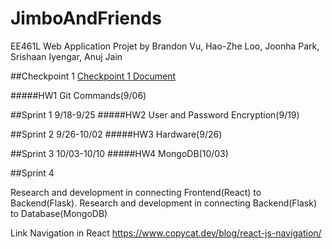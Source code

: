 # JimboAndFriends

EE461L Web Application Projet by Brandon Vu, Hao-Zhe Loo, Joonha Park, Srishaan Iyengar, Anuj Jain

##Checkpoint 1
[Checkpoint 1 Document](https://docs.google.com/document/d/13tEbrVV1XnsT6WM8rLi5gIoCUGzmAdGeV9bU5C600cM/edit?usp=sharing)

#####HW1 Git Commands(9/06)


##Sprint 1 9/18-9/25
#####HW2 User and Password Encryption(9/19)


##Sprint 2 9/26-10/02
#####HW3 Hardware(9/26)

##Sprint 3 10/03-10/10
#####HW4 MongoDB(10/03)

##Sprint 4

Research and development in connecting Frontend(React) to Backend(Flask).
Research and development in connecting Backend(Flask) to Database(MongoDB)

Link Navigation in React https://www.copycat.dev/blog/react-js-navigation/

